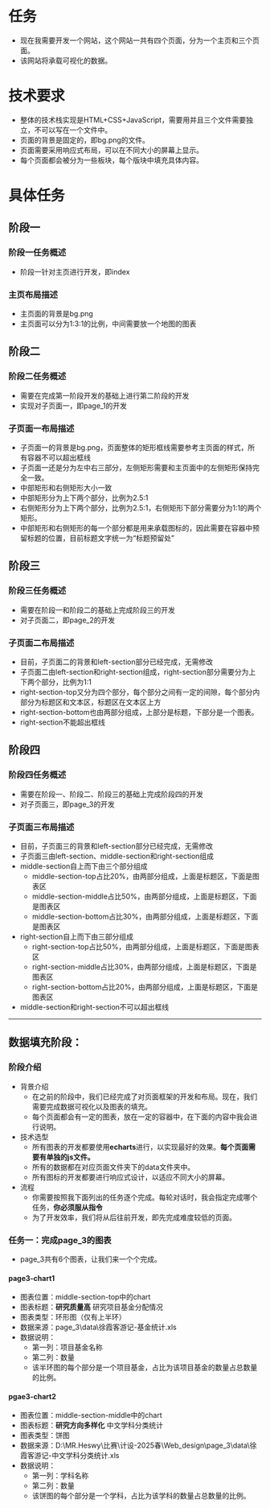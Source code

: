 # 任务
- 现在我需要开发一个网站，这个网站一共有四个页面，分为一个主页和三个页面。
- 该网站将承载可视化的数据。

# 技术要求
- 整体的技术栈实现是HTML+CSS+JavaScript，需要用并且三个文件需要独立，不可以写在一个文件中。
- 页面的背景是固定的，即bg.png的文件。
- 页面需要采用响应式布局，可以在不同大小的屏幕上显示。
- 每个页面都会被分为一些板块，每个版块中填充具体内容。

# 具体任务
## 阶段一
### 阶段一任务概述
- 阶段一针对主页进行开发，即index
### 主页布局描述
- 主页面的背景是bg.png
- 主页面可以分为1:3:1的比例，中间需要放一个地图的图表

## 阶段二
### 阶段二任务概述
- 需要在完成第一阶段开发的基础上进行第二阶段的开发
- 实现对子页面一，即page_1的开发
### 子页面一布局描述
- 子页面一的背景是bg.png，页面整体的矩形框线需要参考主页面的样式，所有容器不可以超出框线
- 子页面一还是分为左中右三部分，左侧矩形需要和主页面中的左侧矩形保持完全一致。
- 中部矩形和右侧矩形大小一致
- 中部矩形分为上下两个部分，比例为2.5:1
- 右侧矩形分为上下两个部分，比例为2.5:1，右侧矩形下部分需要分为1:1的两个矩形。
- 中部矩形和右侧矩形的每一个部分都是用来承载图标的，因此需要在容器中预留标题的位置，目前标题文字统一为“标题预留处”

## 阶段三
### 阶段三任务概述
- 需要在阶段一和阶段二的基础上完成阶段三的开发
- 对子页面二，即page_2的开发
### 子页面二布局描述
- 目前，子页面二的背景和left-section部分已经完成，无需修改
- 子页面二由left-section和right-section组成，right-section部分需要分为上下两个部分，比例为1:1
- right-section-top又分为四个部分，每个部分之间有一定的间隙，每个部分内部分为标题区和文本区，标题区在文本区上方
- right-section-bottom也由两部分组成，上部分是标题，下部分是一个图表。
- right-section不能超出框线

## 阶段四
### 阶段四任务概述
- 需要在阶段一、阶段二、阶段三的基础上完成阶段四的开发
- 对子页面三，即page_3的开发
### 子页面三布局描述
- 目前，子页面三的背景和left-section部分已经完成，无需修改
- 子页面三由left-section、middle-section和right-section组成
- middle-section自上而下由三个部分组成
    - middle-section-top占比20%，由两部分组成，上面是标题区，下面是图表区
    - middle-section-middle占比50%，由两部分组成，上面是标题区，下面是图表区
    - middle-section-bottom占比30%，由两部分组成，上面是标题区，下面是图表区
- right-section自上而下由三部分组成
    - right-section-top占比50%，由两部分组成，上面是标题区，下面是图表区
    - right-section-middle占比30%，由两部分组成，上面是标题区，下面是图表区
    - right-section-bottom占比20%，由两部分组成，上面是标题区，下面是图表区
- middle-section和right-section不可以超出框线
---
## 数据填充阶段：
### 阶段介绍
- 背景介绍
    - 在之前的阶段中，我们已经完成了对页面框架的开发和布局。现在，我们需要完成数据可视化以及图表的填充。
    - 每个页面都会有一定的图表，放在一定的容器中，在下面的内容中我会进行说明。
- 技术选型
    - 所有图表的开发都要使用**echarts**进行，以实现最好的效果。**每个页面需要有单独的js文件。**
    - 所有的数据都在对应页面文件夹下的data文件夹中。
    - 所有图标的开发都要进行响应式设计，以适应不同大小的屏幕。
- 流程
    - 你需要按照我下面列出的任务逐个完成。每轮对话时，我会指定完成哪个任务，**你必须服从指令**
    - 为了开发效率，我们将从后往前开发，即先完成难度较低的页面。
### 任务一：完成page_3的图表
- page_3共有6个图表，让我们来一个个完成。
#### page3-chart1
- 图表位置：middle-section-top中的chart
- 图表标题：**研究质量高** 研究项目基金分配情况
- 图表类型：环形图（仅有上半环）
- 数据来源：page_3\data\徐霞客游记-基金统计.xls
- 数据说明：
    - 第一列：项目基金名称
    - 第二列：数量
    - 该半环图的每个部分是一个项目基金，占比为该项目基金的数量占总数量的比例。
#### pgae3-chart2
- 图表位置：middle-section-middle中的chart
- 图表标题：**研究方向多样化** 中文学科分类统计
- 图表类型：饼图
- 数据来源：D:\MR.Heswy\比赛\计设-2025春\Web_design\page_3\data\徐霞客游记-中文学科分类统计.xls
- 数据说明：
    - 第一列：学科名称
    - 第二列：数量
    - 该饼图的每个部分是一个学科，占比为该学科的数量占总数量的比例。
